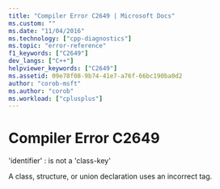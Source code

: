 ```yaml
---
title: "Compiler Error C2649 | Microsoft Docs"
ms.custom: ""
ms.date: "11/04/2016"
ms.technology: ["cpp-diagnostics"]
ms.topic: "error-reference"
f1_keywords: ["C2649"]
dev_langs: ["C++"]
helpviewer_keywords: ["C2649"]
ms.assetid: 09e78f08-9b74-41e7-a76f-66bc190ba0d2
author: "corob-msft"
ms.author: "corob"
ms.workload: ["cplusplus"]
---
```

# Compiler Error C2649
'identifier' : is not a 'class-key'  
  
 A class, structure, or union declaration uses an incorrect tag.